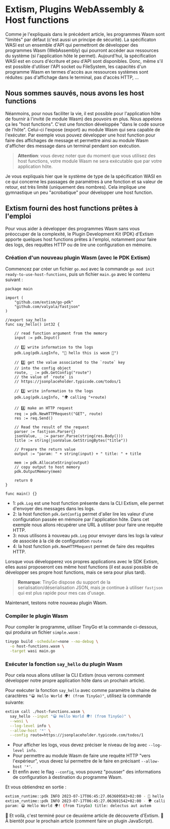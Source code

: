 # Extism, Plugins WebAssembly & Host functions

Comme je l'expliquais dans le précédent article, les programmes Wasm sont "limités" par défaut (c'est aussi un principe de sécurité). La spécificaton WASI est un ensemble d'API qui permettront de développer des programmes Wasm (WebAssembly) qui pourront accéder aux ressources du système (si l'application hôte le permet). Aujourd'hui, la spécification WASI est en cours d'écriture et peu d'API sont disponibles. Donc, même s'il est possible d'utiliser l'API socket ou FileSystem, les capacités d'un programme Wasm en termes d'accès aux ressources systèmes sont réduites: pas d'affichage dans le terminal, pas d'accès HTTP, ... 

## Nous sommes sauvés, nous avons les host functions

Néanmoins, pour nous faciliter la vie, il est possible pour l'application hôte de fournir à l'invité (le module Wasm) des pouvoirs en plus. Nous appelons ça les "host functions". C'est une fonction développée "dans le code source de l'hôte". Celui-ci l'expose (export) au module Wasm qui sera capable de l'exécuter. Par exemple vous pouvez développer une host function pour faire des affichages de message et permettre ainsi au module Wasm d'afficher des message dans un terminal pendant son exécution. 

> **Attention**: vous devez noter que du moment que vous utilisez des host functions, votre module Wasm ne sera exécutable que par votre application hôte.

Je vous expliquais hier que le système de type de la spécification WASI en ce qui concerne les passages de paramètres à une fonction et sa valeur de retour, est très limité (uniquement des nombres). Cela implique une gymnastique un peu "acrobatique" pour développer une host function.

## Extism fourni des host functions prêtes à l'emploi

 Pour vous aider à développer des programmes Wasm sans vous préoccuper de la complexité, le Plugin Development Kit (PDK) d'Extism apporte quelques host functions prêtes à l'emploi, notamment pour faire des logs, des requêtes HTTP ou de lire une configuration en mémoire.

### Création d'un nouveau plugin Wasm (avec le PDK Extism)

Commencez par créer un fichier `go.mod` avec la commande `go mod init ready-to-use-host-functions`, puis un fichier `main.go` avec le contenu suivant :

```golang
package main

import (
	"github.com/extism/go-pdk"
	"github.com/valyala/fastjson"
)

//export say_hello
func say_hello() int32 {

	// read function argument from the memory
	input := pdk.Input()

    // 1️⃣ write information to the logs
	pdk.Log(pdk.LogInfo, "👋 hello this is wasm 💜") 

    // 2️⃣ get the value associated to the `route` key 
    // into the config object
	route, _ := pdk.GetConfig("route")
    // the value of `route` is
    // https://jsonplaceholder.typicode.com/todos/1

    // 3️⃣ write information to the logs
	pdk.Log(pdk.LogInfo, "🌍 calling "+route)

    // 4️⃣ make an HTTP request
	req := pdk.NewHTTPRequest("GET", route)
	res := req.Send()
	
    // Read the result of the request
	parser := fastjson.Parser{}
	jsonValue, _ := parser.Parse(string(res.Body()))
	title := string(jsonValue.GetStringBytes("title"))

    // Prepare the return value
	output := "param: " + string(input) + " title: " + title

	mem := pdk.AllocateString(output)
	// copy output to host memory
	pdk.OutputMemory(mem)

	return 0
}

func main() {}
```

- 1: `pdk.Log` est une host function présente dans la CLI Extism, elle permet d'envoyer des messages dans les logs.
- 2: la host function `pdk.GetConfig` permet d'aller lire les valeur d'une configuration passée en mémoire par l'application hôte. Dans cet exemple nous allons récupérer une URL à utiliser pour faire une requête HTTP.
- 3: nous utilisons à nouveau `pdk.Log` pour envoyer dans les logs la valeur de associée à la clé de configuration `route`
- 4: la host function `pdk.NewHTTPRequest` permet de faire des requêtes HTTP.

Lorsque vous développerez vos propres applications avec le SDK Extism, elles aussi proposeront ces même host functions (il est aussi possible de développer ses propre host functions, mais ce sera pour plus tard).

 > **Remarque**: TinyGo dispose du support de la serialisation/déserialisation JSON, mais je continue à utiliser `fastjson` qui est plus rapide pour mes cas d'usage.

Maintenant, testons notre nouveau plugin Wasm.

### Compiler le plugin Wasm

Pour compiler le programme, utiliser TinyGo et la commande ci-dessous, qui produira un fichier `simple.wasm` :

```bash
tinygo build -scheduler=none --no-debug \
  -o host-functions.wasm \
  -target wasi main.go
```

### Exécuter la fonction `say_hello` du plugin Wasm

Pour cela nous allons utiliser la CLI Extism (nous verrons comment développer notre propre application hôte dans un prochain article).

Pour exécuter la fonction `say_hello` avec comme paramètre la chaine de caractères `"😀 Hello World 🌍! (from TinyGo)"`, utilisez la commande suivante:

```bash
extism call ./host-functions.wasm \
  say_hello --input "😀 Hello World 🌍! (from TinyGo)" \
  --wasi \
  --log-level info \
  --allow-host '*' \
  --config route=https://jsonplaceholder.typicode.com/todos/1 
```

- Pour afficher les logs, vous devez préciser le niveau de log avec `--log-level info`.
- Pour permettre au module Wasm de faire une requête HTTP "vers l'expérieur", vous devez lui permettre de le faire en précisant `--allow-host '*'`.
- Et enfin avec le flag `--config`, vous pouvez "pousser" des informations de configuration à destination du programme Wasm.

Et vous obtiendrez en sortie :

```bash
extism_runtime::pdk INFO 2023-07-17T06:45:27.063609583+02:00 - 👋 hello this is wasm 💜
extism_runtime::pdk INFO 2023-07-17T06:45:27.063691542+02:00 - 🌍 calling https://jsonplaceholder.typicode.com/todos/1
param: 😀 Hello World 🌍! (from TinyGo) title: delectus aut autem
```

🎉 Et voilà, c'est terminé pour ce deuxième article de découverte d'Extism.
👋 À bientôt pour le prochain article (comment faire un plugin JavaScript).
